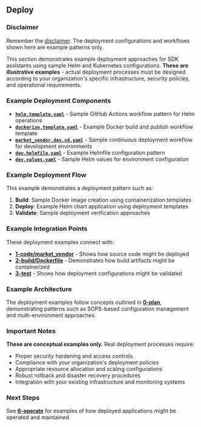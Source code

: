 ## Deploy

### Disclaimer
Remember the [disclaimer](../). The deployment configurations and workflows shown here are example patterns only.

This section demonstrates example deployment approaches for SDK assistants using sample Helm and Kubernetes configurations. **These are illustrative examples** - actual deployment processes must be designed according to your organization's specific infrastructure, security policies, and operational requirements.

### Example Deployment Components

- **[`helm.template.yaml`](./helm.template.yaml)** - Sample GitHub Actions workflow pattern for Helm operations
- **[`dockerize.template.yaml`](./dockerize.template.yaml)** - Example Docker build and publish workflow template
- **[`market_vendor.dev.cd.yaml`](./market_vendor.dev.cd.yaml)** - Sample continuous deployment workflow for development environments
- **[`dev.helmfile.yaml`](./dev.helmfile.yaml)** - Example Helmfile configuration pattern
- **[`dev.values.yaml`](./dev.values.yaml)** - Sample Helm values for environment configuration

### Example Deployment Flow

This example demonstrates a deployment pattern such as:

1. **Build**: Sample Docker image creation using containerization templates
2. **Deploy**: Example Helm chart application using deployment templates
3. **Validate**: Sample deployment verification approaches

### Example Integration Points

These deployment examples connect with:
- **[1-code/market_vendor](../1-code/market_vendor/)** - Shows how source code might be deployed
- **[2-build/Dockerfile](../2-build/Dockerfile)** - Demonstrates how build artifacts might be containerized
- **[3-test](../3-test/)** - Shows how deployment configurations might be validated

### Example Architecture

The deployment examples follow concepts outlined in **[0-plan](../0-plan/)**, demonstrating patterns such as SOPS-based configuration management and multi-environment approaches.

### Important Notes

**These are conceptual examples only.** Real deployment processes require:
- Proper security hardening and access controls
- Compliance with your organization's deployment policies
- Appropriate resource allocation and scaling configurations
- Robust rollback and disaster recovery procedures
- Integration with your existing infrastructure and monitoring systems

### Next Steps

See **[6-operate](../6-operate/)** for examples of how deployed applications might be operated and maintained.